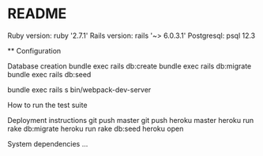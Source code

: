 # README
Ruby version: ruby '2.7.1'
Rails version: rails '~> 6.0.3.1'
Postgresql: psql 12.3

** Configuration

Database creation
bundle exec rails db:create
bundle exec rails db:migrate
bundle exec rails db:seed

bundle exec rails s
bin/webpack-dev-server

How to run the test suite
<!-- bundle exec rspec -->

Deployment instructions
git push master
git push heroku master
heroku run rake db:migrate heroku run rake db:seed
heroku open

System dependencies
...

